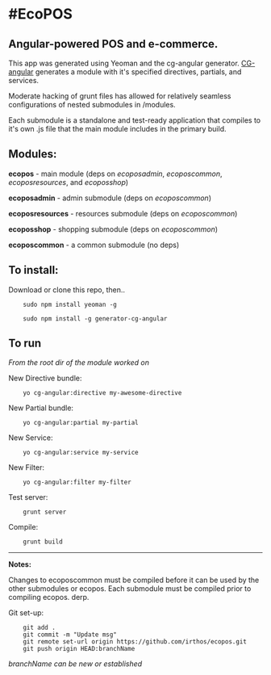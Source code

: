 #EcoPOS
======

## Angular-powered POS and e-commerce.

This app was generated using Yeoman and the cg-angular generator.
[CG-angular](https://github.com/cgross/generator-cg-angular‎) generates a module with it's specified directives, partials, and services.

Moderate hacking of grunt files has allowed for relatively seamless configurations of nested submodules in /modules.

Each submodule is a standalone and test-ready application that compiles to it's own .js file that the main module includes in the primary build.

## Modules:

**ecopos** - main module (deps on *ecoposadmin*, *ecoposcommon*, *ecoposresources*, and *ecoposshop*)

**ecoposadmin** - admin submodule (deps on *ecoposcommon*)

**ecoposresources** - resources submodule (deps on *ecoposcommon*)

**ecoposshop** - shopping submodule (deps on *ecoposcommon*)

**ecoposcommon** - a common submodule (no deps)

## To install:

Download or clone this repo, then..

        sudo npm install yeoman -g

        sudo npm install -g generator-cg-angular


## To run

*From the root dir of the module worked on*

New Directive bundle:

        yo cg-angular:directive my-awesome-directive

New Partial bundle:

        yo cg-angular:partial my-partial

New Service:

        yo cg-angular:service my-service

New Filter:

        yo cg-angular:filter my-filter


Test server:

        grunt server

Compile:

        grunt build


* * *
**Notes:**

Changes to ecoposcommon must be compiled before it can be used by the other submodules or ecopos. Each submodule must be compiled prior to compiling ecopos. derp.

Git set-up:

        git add .
        git commit -m "Update msg"
        git remote set-url origin https://github.com/irthos/ecopos.git
        git push origin HEAD:branchName

*branchName can be new or established*